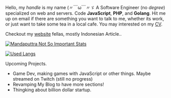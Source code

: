 Hello, my _handle_ is my name (〃￣ω￣〃ゞ A Software Engineer (no _degree_) specialized on web and servers. Code **JavaScript**, **PHP**, and **Golang**. Hit me up on email if there are something you want to talk to me, whether its work, or just want to take some tea in a local cafe. You may interested on my [CV](https://docs.google.com/document/d/1u0HUed_PquAmJDqzSFCkIgMJwnE_Fvq4cu9MAstP-5Q/).

Checkout my [website](https://mandaputtra.id/) fellas, mostly Indonesian Article.. 

[![Mandaputtra Not So Important Stats](https://github-readme-stats.vercel.app/api?username=mandaputtra)](https://github.com/anuraghazra/github-readme-stats)


[![Used Langs](https://github-readme-stats.vercel.app/api/top-langs?username=mandaputtra)](https://github.com/anuraghazra/github-readme-stats)


Upcoming Projects.

- Game Dev, making games with JavaScript or other things. Maybe streamed on Twitch (still no progress)
- Revamping My Blog to have more sections!
- Thingking about billion dollar startup.
